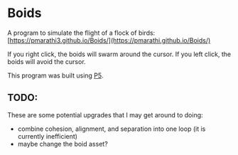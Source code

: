 # Boids 

A program to simulate the flight of a flock of birds: [https://pmarathi3.github.io/Boids/](https://pmarathi.github.io/Boids/)

If you right click, the boids will swarm around the cursor.
If you left click, the boids will avoid the cursor.

This program was built using [P5](https://p5js.org/).

## TODO:
These are some potential upgrades that I may get around to doing:
- combine cohesion, alignment, and separation into one loop (it is currently inefficient)
- maybe change the boid asset?
